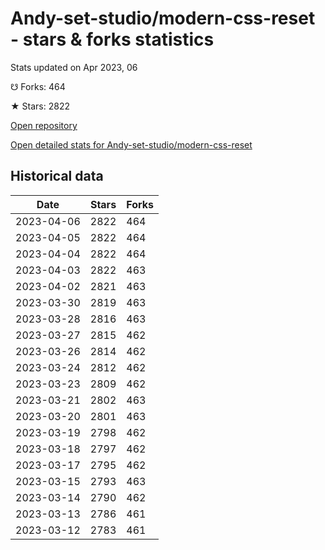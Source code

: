 # Andy-set-studio/modern-css-reset - stars & forks statistics

Stats updated on Apr 2023, 06

☋ Forks: 464

★ Stars: 2822

[Open repository](https://github.com/Andy-set-studio/modern-css-reset)

[Open detailed stats for Andy-set-studio/modern-css-reset](https://reviewgithub.com/rep/Andy-set-studio/modern-css-reset)

## Historical data
| Date | Stars | Forks |
|------|-------|-------|
| 2023-04-06 | 2822 | 464 | 
| 2023-04-05 | 2822 | 464 | 
| 2023-04-04 | 2822 | 464 | 
| 2023-04-03 | 2822 | 463 | 
| 2023-04-02 | 2821 | 463 | 
| 2023-03-30 | 2819 | 463 | 
| 2023-03-28 | 2816 | 463 | 
| 2023-03-27 | 2815 | 462 | 
| 2023-03-26 | 2814 | 462 | 
| 2023-03-24 | 2812 | 462 | 
| 2023-03-23 | 2809 | 462 | 
| 2023-03-21 | 2802 | 463 | 
| 2023-03-20 | 2801 | 463 | 
| 2023-03-19 | 2798 | 462 | 
| 2023-03-18 | 2797 | 462 | 
| 2023-03-17 | 2795 | 462 | 
| 2023-03-15 | 2793 | 463 | 
| 2023-03-14 | 2790 | 462 | 
| 2023-03-13 | 2786 | 461 | 
| 2023-03-12 | 2783 | 461 | 


